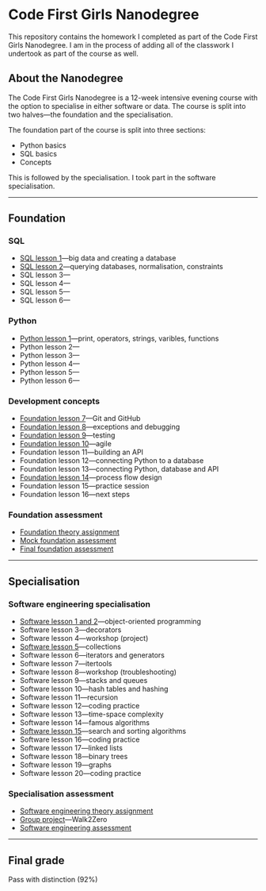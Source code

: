# Code First Girls Nanodegree

This repository contains the homework I completed as part of the Code First 
Girls Nanodegree. I am in the process of adding all of the classwork I undertook 
as part of the course as well.

## About the Nanodegree

The Code First Girls Nanodegree is a 12-week intensive evening course with the 
option to specialise in either software or data. The course is split into two 
halves—the foundation and the specialisation.

The foundation part of the course is split into three sections:
* Python basics
* SQL basics
* Concepts

This is followed by the specialisation. I took part in the software 
specialisation.


---
## Foundation

### SQL
* [SQL lesson 1](https://github.com/robynfsj/code-first-girls-nanodegree/tree/main/foundation-part-1-sql/sql-lesson-1)—big data and creating a database 
* [SQL lesson 2](https://github.com/robynfsj/code-first-girls-nanodegree/tree/main/foundation-part-1-sql/sql-lesson-2)—querying databases, normalisation, constraints   
* SQL lesson 3— 
* SQL lesson 4— 
* SQL lesson 5—  
* SQL lesson 6—

### Python
* [Python lesson 1](https://github.com/robynfsj/code-first-girls-nanodegree/tree/main/foundation-part-1-python/python-lesson-1)—print, operators, strings, varibles, functions  
* Python lesson 2—
* Python lesson 3—  
* Python lesson 4— 
* Python lesson 5—  
* Python lesson 6—  

### Development concepts
* [Foundation lesson 7](https://github.com/robynfsj/code-first-girls-nanodegree/tree/main/foundation-part-2-concepts/foundation-lesson-7-git-github)—Git and GitHub
* [Foundation lesson 8](https://github.com/robynfsj/code-first-girls-nanodegree/tree/main/foundation-part-2-concepts/foundation-lesson-8-exceptions-debugging)—exceptions and debugging  
* [Foundation lesson 9](https://github.com/robynfsj/code-first-girls-nanodegree/tree/main/foundation-part-2-concepts/foundation-lesson-9-testing)—testing 
* [Foundation lesson 10](https://github.com/robynfsj/code-first-girls-nanodegree/tree/main/foundation-part-2-concepts/foundation-lesson-10-agile)—agile 
* Foundation lesson 11—building an API  
* Foundation lesson 12—connecting Python to a database  
* Foundation lesson 13—connecting Python, database and API 
* [Foundation lesson 14](https://github.com/robynfsj/code-first-girls-nanodegree/tree/main/foundation-part-2-concepts/foundation-lesson-14-process-flow)—process flow design  
* Foundation lesson 15—practice session   
* Foundation lesson 16—next steps  

### Foundation assessment
* [Foundation theory assignment](https://github.com/robynfsj/code-first-girls-nanodegree/blob/main/assessments/foundation-theory-assignment.pdf)
* [Mock foundation assessment](https://github.com/robynfsj/code-first-girls-nanodegree/blob/main/assessments/exam-1-mock.pdf)  
* [Final foundation assessment](https://github.com/robynfsj/code-first-girls-nanodegree/blob/main/assessments/exam-2-foundation.pdf)  


---


## Specialisation

### Software engineering specialisation
* [Software lesson 1 and 2](https://github.com/robynfsj/code-first-girls-nanodegree/tree/main/software-specialisation/software-lesson-1-2-oop)—object-oriented programming
* Software lesson 3—decorators 
* Software lesson 4—workshop (project)  
* [Software lesson 5](https://github.com/robynfsj/code-first-girls-nanodegree/tree/main/software-specialisation/software-lesson-5-collections)—collections
* Software lesson 6—iterators and generators  
* Software lesson 7—itertools
* Software lesson 8—workshop (troubleshooting) 
* Software lesson 9—stacks and queues  
* Software lesson 10—hash tables and hashing 
* Software lesson 11—recursion
* Software lesson 12—coding practice  
* Software lesson 13—time-space complexity
* Software lesson 14—famous algorithms 
* [Software lesson 15](https://github.com/robynfsj/code-first-girls-nanodegree/tree/main/software-specialisation/software-lesson-15-search-sort-algorithms)—search and sorting algorithms
* Software lesson 16—coding practice  
* Software lesson 17—linked lists 
* Software lesson 18—binary trees  
* Software lesson 19—graphs 
* Software lesson 20—coding practice 


### Specialisation assessment
* [Software engineering theory assignment](https://github.com/robynfsj/code-first-girls-nanodegree/blob/main/assessments/software-theory-assignment.pdf)  
* [Group project](https://github.com/Walk2Zero/walk2zero)—Walk2Zero  
* [Software engineering assessment](https://github.com/robynfsj/code-first-girls-nanodegree/blob/main/assessments/exam-3-software.py)  


---


## Final grade
Pass with distinction (92%)